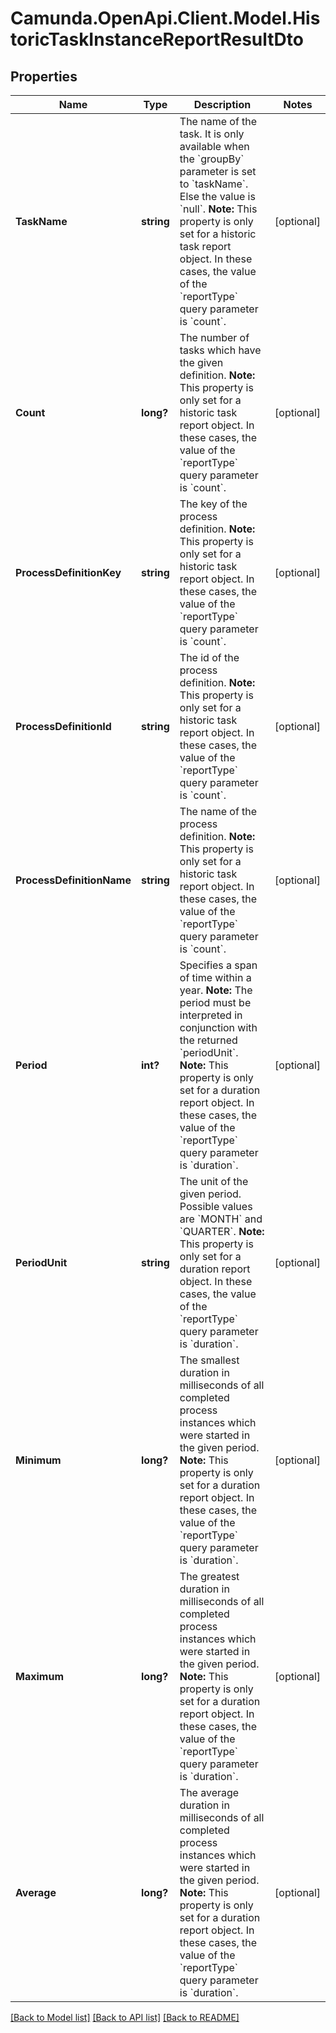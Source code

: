 # Camunda.OpenApi.Client.Model.HistoricTaskInstanceReportResultDto

## Properties

Name | Type | Description | Notes
------------ | ------------- | ------------- | -------------
**TaskName** | **string** | The name of the task. It is only available when the &#x60;groupBy&#x60; parameter is set to &#x60;taskName&#x60;. Else the value is &#x60;null&#x60;.  **Note:** This property is only set for a historic task report object. In these cases, the value of the &#x60;reportType&#x60; query parameter is &#x60;count&#x60;. | [optional] 
**Count** | **long?** | The number of tasks which have the given definition.  **Note:** This property is only set for a historic task report object. In these cases, the value of the &#x60;reportType&#x60; query parameter is &#x60;count&#x60;. | [optional] 
**ProcessDefinitionKey** | **string** | The key of the process definition.  **Note:** This property is only set for a historic task report object. In these cases, the value of the &#x60;reportType&#x60; query parameter is &#x60;count&#x60;. | [optional] 
**ProcessDefinitionId** | **string** | The id of the process definition.  **Note:** This property is only set for a historic task report object. In these cases, the value of the &#x60;reportType&#x60; query parameter is &#x60;count&#x60;. | [optional] 
**ProcessDefinitionName** | **string** | The name of the process definition.  **Note:** This property is only set for a historic task report object. In these cases, the value of the &#x60;reportType&#x60; query parameter is &#x60;count&#x60;. | [optional] 
**Period** | **int?** | Specifies a span of time within a year. **Note:** The period must be interpreted in conjunction with the returned &#x60;periodUnit&#x60;.  **Note:** This property is only set for a duration report object. In these cases, the value of the &#x60;reportType&#x60; query parameter is &#x60;duration&#x60;. | [optional] 
**PeriodUnit** | **string** | The unit of the given period. Possible values are &#x60;MONTH&#x60; and &#x60;QUARTER&#x60;.  **Note:** This property is only set for a duration report object. In these cases, the value of the &#x60;reportType&#x60; query parameter is &#x60;duration&#x60;. | [optional] 
**Minimum** | **long?** | The smallest duration in milliseconds of all completed process instances which were started in the given period.  **Note:** This property is only set for a duration report object. In these cases, the value of the &#x60;reportType&#x60; query parameter is &#x60;duration&#x60;. | [optional] 
**Maximum** | **long?** | The greatest duration in milliseconds of all completed process instances which were started in the given period.  **Note:** This property is only set for a duration report object. In these cases, the value of the &#x60;reportType&#x60; query parameter is &#x60;duration&#x60;. | [optional] 
**Average** | **long?** | The average duration in milliseconds of all completed process instances which were started in the given period.  **Note:** This property is only set for a duration report object. In these cases, the value of the &#x60;reportType&#x60; query parameter is &#x60;duration&#x60;. | [optional] 

[[Back to Model list]](../README.md#documentation-for-models) [[Back to API list]](../README.md#documentation-for-api-endpoints) [[Back to README]](../README.md)

